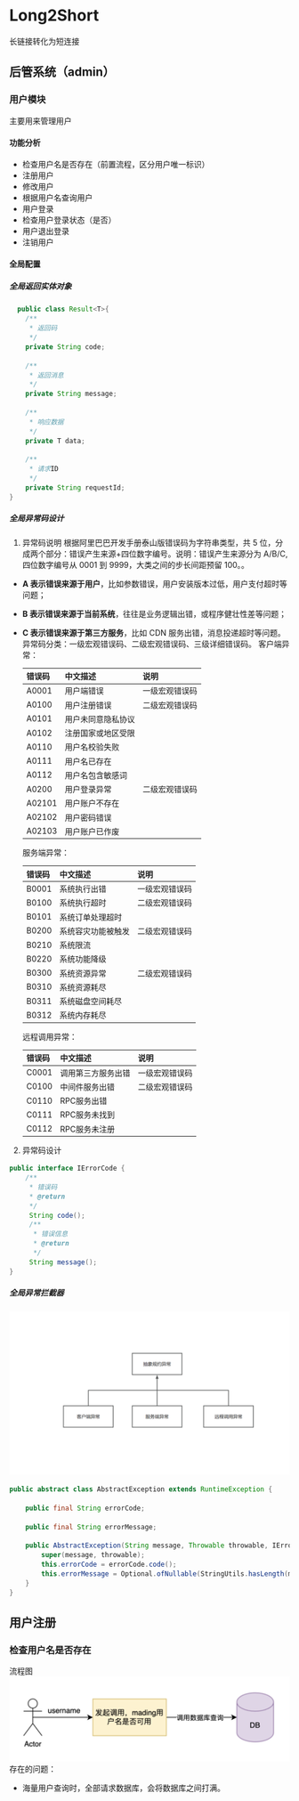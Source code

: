 # Long2Short

长链接转化为短连接

## 后管系统（admin）

### 用户模块

主要用来管理用户

#### 功能分析

- 检查用户名是否存在（前置流程，区分用户唯一标识）
- 注册用户
- 修改用户
- 根据用户名查询用户
- 用户登录
- 检查用户登录状态（是否）
- 用户退出登录
- 注销用户

#### 全局配置

##### 全局返回实体对象

```java
  public class Result<T>{
    /**
     * 返回码
     */
    private String code;

    /**
     * 返回消息
     */
    private String message;

    /**
     * 响应数据
     */
    private T data;

    /**
     * 请求ID
     */
    private String requestId;
}
```

##### 全局异常码设计

1. 异常码说明
   根据阿里巴巴开发手册泰山版错误码为字符串类型，共 5 位，分成两个部分：错误产生来源+四位数字编号。说明：错误产生来源分为 A/B/C,四位数字编号从 0001 到 9999，大类之间的步长间距预留 100。。

- **A 表示错误来源于用户**，比如参数错误，用户安装版本过低，用户支付超时等问题；
- **B 表示错误来源于当前系统**，往往是业务逻辑出错，或程序健壮性差等问题；
- **C 表示错误来源于第三方服务**，比如 CDN 服务出错，消息投递超时等问题。
  异常码分类：一级宏观错误码、二级宏观错误码、三级详细错误码。
  客户端异常：


  | 错误码 | 中文描述           | 说明           |
  | ------ | ------------------ | -------------- |
  | A0001  | 用户端错误         | 一级宏观错误码 |
  | A0100  | 用户注册错误       | 二级宏观错误码 |
  | A0101  | 用户未同意隐私协议 |                |
  | A0102  | 注册国家或地区受限 |                |
  | A0110  | 用户名校验失败     |                |
  | A0111  | 用户名已存在       |                |
  | A0112  | 用户名包含敏感词   |                |
  | A0200  | 用户登录异常       | 二级宏观错误码 |
  | A02101 | 用户账户不存在     |                |
  | A02102 | 用户密码错误       |                |
  | A02103 | 用户账户已作废     |                |

  服务端异常：


  | 错误码 | 中文描述           | 说明           |
  | ------ | ------------------ | -------------- |
  | B0001  | 系统执行出错       | 一级宏观错误码 |
  | B0100  | 系统执行超时       | 二级宏观错误码 |
  | B0101  | 系统订单处理超时   |                |
  | B0200  | 系统容灾功能被触发 | 二级宏观错误码 |
  | B0210  | 系统限流           |                |
  | B0220  | 系统功能降级       |                |
  | B0300  | 系统资源异常       | 二级宏观错误码 |
  | B0310  | 系统资源耗尽       |                |
  | B0311  | 系统磁盘空间耗尽   |                |
  | B0312  | 系统内存耗尽       |                |

  远程调用异常：


  | 错误码 | 中文描述           | 说明           |
  | ------ | ------------------ | -------------- |
  | C0001  | 调用第三方服务出错 | 一级宏观错误码 |
  | C0100  | 中间件服务出错     | 二级宏观错误码 |
  | C0110  | RPC服务出错        |                |
  | C0111  | RPC服务未找到      |                |
  | C0112  | RPC服务未注册      |                |

2. 异常码设计

```java
public interface IErrorCode {
    /**
     * 错误码
     * @return
     */
     String code();
     /**
      * 错误信息
      * @return
      */
     String message();
}

```

##### 全局异常拦截器

![项目异常体系.png](assets/项目异常体系.png)

```java
public abstract class AbstractException extends RuntimeException {

    public final String errorCode;

    public final String errorMessage;

    public AbstractException(String message, Throwable throwable, IErrorCode errorCode) {
        super(message, throwable);
        this.errorCode = errorCode.code();
        this.errorMessage = Optional.ofNullable(StringUtils.hasLength(message) ? message : null).orElse(errorCode.message());
    }
}

```

## 用户注册

### 检查用户名是否存在

流程图
![检查用户名是否存在流程图.png](assets/检查用户名是否存在流程图.png)
存在的问题：

- 海量用户查询时，全部请求数据库，会将数据库之间打满。

